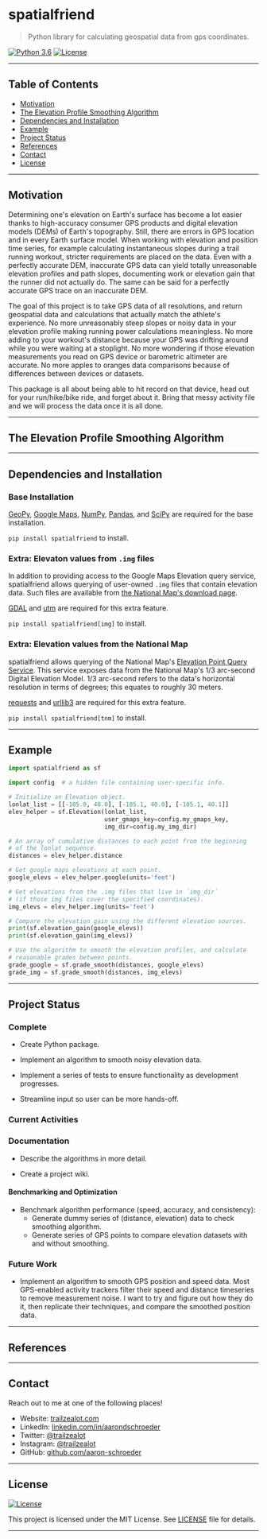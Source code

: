 # spatialfriend

> Python library for calculating geospatial data from gps coordinates.

[![Python 3.6](https://img.shields.io/badge/python-3.6-blue.svg)](https://www.python.org/downloads/release/python-360/)
[![License](http://img.shields.io/:license-mit-blue.svg)](http://badges.mit-license.org)

---

## Table of Contents

- [Motivation](#motivation)
- [The Elevation Profile Smoothing Algorithm](#the-elevation-profile-smoothing-algorithm)
- [Dependencies and Installation](#dependencies-and-installation)
- [Example](#example)
- [Project Status](#project-status)
- [References](#references)
- [Contact](#contact)
- [License](#license)

---

## Motivation

Determining one's elevation on Earth's surface has become a lot easier thanks
to high-accuracy consumer GPS products and digital elevation models (DEMs) of
Earth's topography. Still, there are errors in GPS location and in every Earth
surface model. When working with elevation and position time series, for example
calculating instantaneous slopes during a trail running workout, stricter 
requirements are placed on the data. Even with a perfectly accurate DEM,
inaccurate GPS data can yield totally unreasonable elevation profiles and path
slopes, documenting work or elevation gain that the runner did not actually do.
The same can be said for a perfectly accurate GPS trace on an inaccurate DEM.

The goal of this project is to take GPS data of all resolutions, and return
geospatial data and calculations that actually match the athlete's experience.
No more unreasonably steep slopes or noisy data in your elevation profile 
making running power calculations meaningless. No more adding to your
workout's distance because your GPS was drifting around while you were 
waiting at a stoplight. No more wondering if those elevation measurements
you read on GPS device or barometric altimeter are accurate. No more apples to
oranges data comparisons because of differences between devices or datasets. 

This package is all about being able to hit record on that device, head
out for your run/hike/bike ride, and forget about it. Bring that messy
activity file and we will process the data once it is all done.

---

## The Elevation Profile Smoothing Algorithm

---

## Dependencies and Installation

### Base Installation

[GeoPy](https://github.com/geopy/geopy),
[Google Maps](https://github.com/googlemaps/google-maps-services-python),
[NumPy](http://www.numpy.org/), [Pandas](http://pandas.pydata.org/), 
and [SciPy](https://www.scipy.org/) are required for the base installation.

`pip install spatialfriend` to install.

### Extra: Elevaton values from `.img` files

In addition to providing access to the Google Maps Elevation query service,
spatialfriend allows querying of user-owned `.img` files that contain 
elevation data. Such files are available from 
[the National Map's download page](https://viewer.nationalmap.gov/basic/).

[GDAL](https://pypi.org/project/GDAL/) and [utm](https://github.com/Turbo87/utm)
are required for this extra feature.

`pip install spatialfriend[img]` to install.

### Extra: Elevation values from the National Map

spatialfriend allows querying of the National Map's 
[Elevation Point Query Service](https://nationalmap.gov/epqs/). This 
service exposes data from the National Map's 1/3 arc-second Digital 
Elevation Model. 1/3 arc-second refers to the data's horizontal 
resolution in terms of degrees; this equates to roughly 30 meters.

[requests](https://pypi.org/project/requests/) and 
[urllib3](https://github.com/urllib3/urllib3) are required for this 
extra feature.

`pip install spatialfriend[tnm]` to install.

---

## Example
```python
import spatialfriend as sf

import config  # a hidden file containing user-specific info.

# Initialize an Elevation object.
lonlat_list = [[-105.0, 40.0], [-105.1, 40.0], [-105.1, 40.1]]
elev_helper = sf.Elevation(lonlat_list,
                           user_gmaps_key=config.my_gmaps_key,
                           img_dir=config.my_img_dir)

# An array of cumulative distances to each point from the beginning
# of the lonlat sequence.
distances = elev_helper.distance

# Get google maps elevations at each point.
google_elevs = elev_helper.google(units='feet')

# Get elevations from the .img files that live in `img_dir`
# (if those img files cover the specified coordinates).
img_elevs = elev_helper.img(units='feet')

# Compare the elevation gain using the different elevation sources.
print(sf.elevation_gain(google_elevs))
print(sf.elevation_gain(img_elevs))

# Use the algorithm to smooth the elevation profiles, and calculate
# reasonable grades between points.
grade_google = sf.grade_smooth(distances, google_elevs)
grade_img = sf.grade_smooth(distances, img_elevs)
```

---

## Project Status

### Complete

- Create Python package.

- Implement an algorithm to smooth noisy elevation data.

- Implement a series of tests to ensure functionality as development progresses.

- Streamline input so user can be more hands-off.

### Current Activities

### Documentation

- Describe the algorithms in more detail.

- Create a project wiki.

#### Benchmarking and Optimization

- Benchmark algorithm performance (speed, accuracy, and consistency):
   - Generate dummy series of (distance, elevation) data to check
     smoothing algorithm.
   - Generate series of GPS points to compare elevation datasets with
     and without smoothing.

### Future Work

- Implement an algorithm to smooth GPS position and speed data. 
  Most GPS-enabled activity trackers filter their speed and distance
  timeseries to remove measurement noise. I want to try and figure out
  how they do it, then replicate their techniques, and compare the
  smoothed position data.

---

## References

<!--
- [A Developer Diary](http://www.adeveloperdiary.com/data-science/machine-learning/implement-viterbi-algorithm-in-hidden-markov-model-using-python-and-r/) for helping understand the nuts and bolts of the Viterbi algorithm in Python.
-->

---

## Contact

Reach out to me at one of the following places!

- Website: <a href="https://trailzealot.com" target="_blank">trailzealot.com</a>
- LinkedIn: <a href="https://www.linkedin.com/in/aarondschroeder/" target="_blank">linkedin.com/in/aarondschroeder</a>
- Twitter: <a href="https://twitter.com/trailzealot" target="_blank">@trailzealot</a>
- Instagram: <a href="https://instagram.com/trailzealot" target="_blank">@trailzealot</a>
- GitHub: <a href="https://github.com/aaron-schroeder" target="_blank">github.com/aaron-schroeder</a>

---

## License

[![License](http://img.shields.io/:license-mit-blue.svg)](http://badges.mit-license.org)

This project is licensed under the MIT License. See
[LICENSE](https://github.com/aaron-schroeder/spatialfriend/blob/master/LICENSE)
file for details.

---

<!--
## Features
## Documentation (Optional)
## Tests (Optional)
-->
